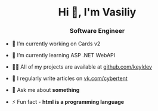 <h1 align="center">Hi 👋, I'm Vasiliy</h1>
<h3 align="center">Software Engineer</h3>

- 🔭 I’m currently working on Cards v2

- 🌱 I’m currently learning ASP .NET WebAPI

- 👨‍💻 All of my projects are available at [github.com/keyldev](github.com/keyldev)

- 📝 I regularly write articles on [vk.com/cybertent](vk.com/cybertent)

- 💬 Ask me about **something**


- ⚡ Fun fact -  **html is a programming language**
